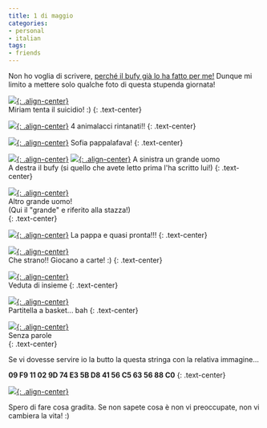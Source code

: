 ```yaml
---
title: 1 di maggio
categories:
- personal
- italian
tags:
- friends
---
```

Non ho voglia di scrivere, [perché il bufy già lo ha fatto per
me!](http://bufy666.spaces.live.com/blog/cns%21A92289BDACA46C98%211846.entry)
Dunque mi limito a mettere solo qualche foto di questa stupenda giornata!

[![]({{site.url}}/images/img_1500.jpg){: .align-center}]({{site.url}}/images/img_1500.jpg)  
Miriam tenta il suicidio! :)
{: .text-center}

[![]({{site.url}}/images/img_1498.jpg){: .align-center}]({{site.url}}/images/img_1498.jpg)
4 animalacci rintanati!!
{: .text-center}

[![]({{site.url}}/images/img_1482.jpg){: .align-center}]({{site.url}}/images/img_1482.jpg)
Sofia pappalafava!
{: .text-center}

[![]({{site.url}}/images/img_1478.jpg){: .align-center}]({{site.url}}/images/img_1478.jpg)
[![]({{site.url}}/images/img_1468.jpg){: .align-center}]({{site.url}}/images/img_1468.jpg)
A sinistra un grande uomo  
A destra il bufy (si quello che avete letto prima l'ha scritto lui!)
{: .text-center}

[![]({{site.url}}/images/img_1476.jpg){: .align-center}]({{site.url}}/images/img_1476.jpg)  
Altro grande uomo!  
(Qui il "grande" e riferito alla stazza!)  
{: .text-center}

[![]({{site.url}}/images/img_1471.jpg){: .align-center}]({{site.url}}/images/img_1471.jpg)
La pappa e quasi pronta!!!
{: .text-center}

[![]({{site.url}}/images/img_1467.jpg){: .align-center}]({{site.url}}/images/img_1467.jpg)  
Che strano!! Giocano a carte! :)
{: .text-center}

[![]({{site.url}}/images/img_1465.jpg){: .align-center}]({{site.url}}/images/img_1465.jpg)  
Veduta di insieme
{: .text-center}

[![]({{site.url}}/images/img_1457.jpg){: .align-center}]({{site.url}}/images/img_1457.jpg)  
Partitella a basket... bah
{: .text-center}

[![]({{site.url}}/images/img_1452.jpg){: .align-center}]({{site.url}}/images/img_1452.jpg)  
Senza parole  
{: .text-center}
  
Se vi dovesse servire io la butto la questa stringa con la relativa
immagine...

**09 F9 11 02 9D 74 E3 5B D8 41 56 C5 63 56 88 C0**
{: .text-center}
  
[![]({{site.url}}/images/magic_image.png){: .align-center}]({{site.url}}/images/magic_image.png)

Spero di fare cosa gradita. Se non sapete cosa è non vi preoccupate, non vi
cambiera la vita! :)


